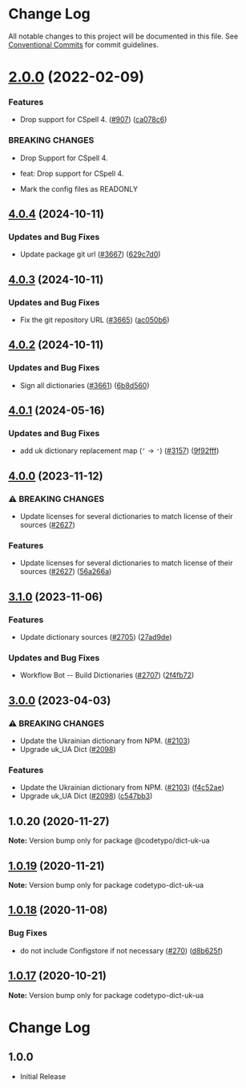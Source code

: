 # Change Log

All notable changes to this project will be documented in this file.
See [Conventional Commits](https://conventionalcommits.org) for commit guidelines.

# [2.0.0](https://github.com/khulnasofto-dicts/compare/@codetypo/dict-uk-ua@1.0.20...@codetypo/dict-uk-ua@2.0.0) (2022-02-09)


### Features

* Drop support for CSpell 4. ([#907](https://github.com/khulnasofto-dicts/issues/907)) ([ca078c6](https://github.com/khulnasokhulnasoftcommit/ca078c6a2e188cc3cf6276db1ba7e007f0f06f27))


### BREAKING CHANGES

* Drop Support for CSpell 4.

* feat: Drop support for CSpell 4.
* Mark the config files as READONLY





## [4.0.4](https://github.com/khulnasofto-dicts/compare/@codetypo/dict-uk-ua@4.0.3...@codetypo/dict-uk-ua@4.0.4) (2024-10-11)


### Updates and Bug Fixes

* Update package git url ([#3667](https://github.com/khulnasofto-dicts/issues/3667)) ([629c7d0](https://github.com/khulnasokhulnasoftcommit/629c7d0a5e1bacad1d3874b1f8372edc3494ef97))

## [4.0.3](https://github.com/khulnasofto-dicts/compare/@codetypo/dict-uk-ua@4.0.2...@codetypo/dict-uk-ua@4.0.3) (2024-10-11)


### Updates and Bug Fixes

* Fix the git repository URL ([#3665](https://github.com/khulnasofto-dicts/issues/3665)) ([ac050b6](https://github.com/khulnasokhulnasoftcommit/ac050b697d57820109995e92fac5ccc32ced1723))

## [4.0.2](https://github.com/khulnasofto-dicts/compare/@codetypo/dict-uk-ua@4.0.1...@codetypo/dict-uk-ua@4.0.2) (2024-10-11)


### Updates and Bug Fixes

* Sign all dictionaries ([#3661](https://github.com/khulnasofto-dicts/issues/3661)) ([6b8d560](https://github.com/khulnasokhulnasoftcommit/6b8d560cf51a593458ce42bca415859f872cfc97))

## [4.0.1](https://github.com/khulnasofto-dicts/compare/@codetypo/dict-uk-ua@4.0.0...@codetypo/dict-uk-ua@4.0.1) (2024-05-16)


### Updates and Bug Fixes

* add uk dictionary replacement map (`ʼ` -&gt; `'`) ([#3157](https://github.com/khulnasofto-dicts/issues/3157)) ([9f92fff](https://github.com/khulnasokhulnasoftcommit/9f92fffe7ebb3cfdf3573163e7ab4f4262e4454f))

## [4.0.0](https://github.com/khulnasofto-dicts/compare/@codetypo/dict-uk-ua@3.1.0...@codetypo/dict-uk-ua@4.0.0) (2023-11-12)


### ⚠ BREAKING CHANGES

* Update licenses for several dictionaries to match license of their sources ([#2627](https://github.com/khulnasofto-dicts/issues/2627))

### Features

* Update licenses for several dictionaries to match license of their sources ([#2627](https://github.com/khulnasofto-dicts/issues/2627)) ([56a266a](https://github.com/khulnasokhulnasoftcommit/56a266aafdcde83043b92022dd0ae187c1d53498))

## [3.1.0](https://github.com/khulnasofto-dicts/compare/@codetypo/dict-uk-ua@3.0.0...@codetypo/dict-uk-ua@3.1.0) (2023-11-06)


### Features

* Update dictionary sources ([#2705](https://github.com/khulnasofto-dicts/issues/2705)) ([27ad9de](https://github.com/khulnasokhulnasoftcommit/27ad9de120fc71bc1b9a2aacc4407c423aeee2fd))


### Updates and Bug Fixes

* Workflow Bot -- Build Dictionaries ([#2707](https://github.com/khulnasofto-dicts/issues/2707)) ([2f4fb72](https://github.com/khulnasokhulnasoftcommit/2f4fb72ad0b370c78bdbc19f38ee6a452e767010))

## [3.0.0](https://github.com/khulnasofto-dicts/compare/@codetypo/dict-uk-ua@2.0.0...@codetypo/dict-uk-ua@3.0.0) (2023-04-03)


### ⚠ BREAKING CHANGES

* Update the Ukrainian dictionary from NPM. ([#2103](https://github.com/khulnasofto-dicts/issues/2103))
* Upgrade uk_UA Dict ([#2098](https://github.com/khulnasofto-dicts/issues/2098))

### Features

* Update the Ukrainian dictionary from NPM. ([#2103](https://github.com/khulnasofto-dicts/issues/2103)) ([f4c52ae](https://github.com/khulnasokhulnasoftcommit/f4c52aebe1000f1a397e8c2d50833f522c244c74))
* Upgrade uk_UA Dict ([#2098](https://github.com/khulnasofto-dicts/issues/2098)) ([c547bb3](https://github.com/khulnasokhulnasoftcommit/c547bb37c9e7b68037d7981553b14f60c780cfa1))

## 1.0.20 (2020-11-27)

**Note:** Version bump only for package @codetypo/dict-uk-ua





## [1.0.19](https://github.com/khulnasofto-dicts/compare/codetypo-dict-uk-ua@1.0.18...codetypo-dict-uk-ua@1.0.19) (2020-11-21)

**Note:** Version bump only for package codetypo-dict-uk-ua

## [1.0.18](https://github.com/khulnasofto-dicts/compare/codetypo-dict-uk-ua@1.0.17...codetypo-dict-uk-ua@1.0.18) (2020-11-08)

### Bug Fixes

- do not include Configstore if not necessary ([#270](https://github.com/khulnasofto-dicts/issues/270)) ([d8b625f](https://github.com/khulnasokhulnasoftcommit/d8b625f2f42d5cc6c4a9390216ac1e5037886e44))

## [1.0.17](https://github.com/khulnasofto-dicts/compare/codetypo-dict-uk-ua@1.0.16...codetypo-dict-uk-ua@1.0.17) (2020-10-21)

**Note:** Version bump only for package codetypo-dict-uk-ua

# Change Log

## 1.0.0

- Initial Release
